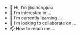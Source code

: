 - 👋 Hi, I’m @ciricnpjuio
- 👀 I’m interested in ...
- 🌱 I’m currently learning ...
- 💞️ I’m looking to collaborate on ...
- 📫 How to reach me ...

<!---
ciricnpjuio/ciricnpjuio is a ✨ special ✨ repository because its `README.md` (this file) appears on your GitHub profile.
You can click the Preview link to take a look at your changes.
--->
